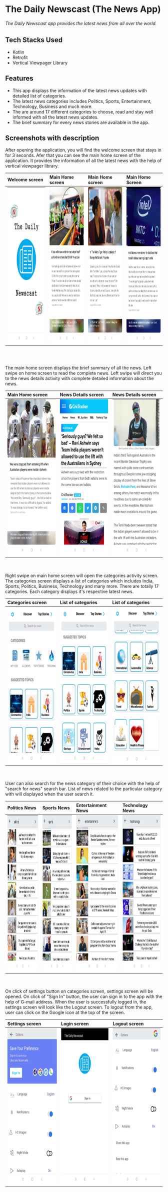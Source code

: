 # The Daily Newscast (The News App)

###### The Daily Newscast app provides the latest news from all over the world.

## Tech Stacks Used

* Kotlin
* Retrofit
* Vertical Viewpager Library

## Features
* This app displays the information of the latest news updates with detailed list of categories.
* The latest news categories includes Politics, Sports, Entertainment, Technology, Business and much more.
* The are around 17 different categories to choose, read and stay well informed with all the latest news updates.
* The brief summary for every news stories are available in the app.

## Screenshots with description

After opening the application, you will find the welcome screen that stays in for 3 seconds. Afer that you can see the main home screen of the application. It provides the information of all the latest news with the help of vertical viewpager library. 

|**Welcome screen**|**Main Home screen**|**Main Home screen**|**Main Home Screen**|
|:---|:--|:--|:--|
|<img src=vimages/news_splash.jpeg height="500px"/>|<img src=vimages/news_main_one.jpeg height="500px"/>|<img src=vimages/news_two_main.jpeg height="500px"/>|<img src=vimages/news_main_three.jpeg height="500px"/>|

<br/><br/>

The main home screen displays the brief summary of all the news. Left swipe on home screen to read the complete news. Left swipe will direct you to the news details activity with complete detailed information about the news.

|**Main Home screen**|**News Details screen**|**News Details screen**|
|:---|:--|:--|
|<img src=vimages/news_main_two.jpeg height="500px"/>|<img src=vimages/news_details_one.jpeg height="500px"/>|<img src=vimages/news_details_two.jpeg height="500px"/>|

<br/><br/>
Right swipe on main home screen will open the categories activity screen. The categories screen displays a list of categories which includes India, Sports, Politics, Business, Technology and many more. There are totally 17 categories. Each category displays it's respective latest news.

|**Categories screen**|**List of categories**|**List of categories**|
|:---|:--|:--|
|<img src=vimages/news_category.jpeg height="500px"/>|<img src=vimages/news_category_one.jpeg height="500px"/>|<img src=vimages/news_category_two.jpeg height="500px"/>|

<br/><br/>
User can also search for the news category of their choice with the help of "search for news" search bar. List of news related to the particular category with will displayed when the user search it.

|**Politics News**|**Sports News**|**Entertainment News**|**Technology News**|
|:---|:--|:--|:--|
|<img src=vimages/politics_search.jpeg height="500px"/>|<img src=vimages/sports_search.jpeg height="500px"/>|<img src=vimages/entertainment_search.jpeg height="500px"/>|<img src=vimages/technology_search.jpeg height="500px"/>|

<br/><br/>
On click of settings button on categories screen, settings screen will be opened. On click of "Sign In" button, the user can sign in to the app with the help of G-mail address.
When the user is successfully logged in, the settings screen will look like the Logout screen. To logout from the app, user can click on the Google icon at the top of the screen.

|**Settings screen**|**Login screen**|**Logout screen**|
|:---|:--|:--|
|<img src=vimages/news_settings.jpeg height="500px"/>|<img src=vimages/news_login.jpeg height="500px"/>|<img src=vimages/settings_logout.jpeg height="500px"/>|
